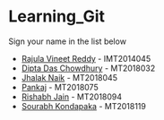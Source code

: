 # Learning_Git

Sign your name in the list below

- [Rajula Vineet Reddy](http://github.com/rajula96reddy/) - IMT2014045
- [Dipta Das Chowdhury](https://github.com/diptaddc/) - MT2018032
- [Jhalak Naik](https://github.com/JhalakNaik/) - MT2018045
- [Pankaj](http://github.com/panki989/) - MT2018075
- [Rishabh Jain](http://github.com/alchemaniac) - MT2018094
- [Sourabh Kondapaka](https://github.com/diningPhilosopher64) - MT2018119
